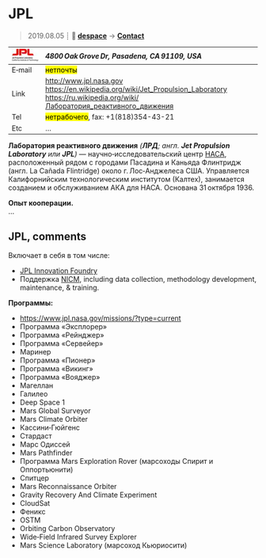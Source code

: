# JPL
> 2019.08.05 ┊ **🚀 [despace](index.md)** → **[Contact](contact.md)**

|[![](f/contact/j/jpl_logo1_thumb.jpg)](f/contact/j/jpl_logo1.png)|*4800 Oak Grove Dr, Pasadena, CA 91109, USA*|
|:--|:--|
|E‑mail| <mark>нетпочты</mark> |
|Link| <http://www.jpl.nasa.gov><br> <https://en.wikipedia.org/wiki/Jet_Propulsion_Laboratory><br> <https://ru.wikipedia.org/wiki/Лаборатория_реактивного_движения> |
|Tel| <mark>нетрабочего</mark>, fax: +1(818)354-43-21 |
|Etc| … |

**Лаборатория реактивного движения** *(**ЛРД**; англ. **Jet Propulsion Laboratory** или **JPL**)* — научно‑исследовательский центр [НАСА](nasa.md), расположенный рядом с городами Пасадина и Каньяда Флинтридж (англ. La Cañada Flintridge) около г. Лос‑Анджелеса США. Управляется Калифорнийским технологическим институтом (Калтех), занимается созданием и обслуживанием АКА для НАСА. Основана 31 октября 1936.

**Опыт кооперации.**  
…


<p style="page-break-after:always"> </p>

## JPL, comments

Включает в себя в том числе:

   - [JPL Innovation Foundry](jpl_if.md)
   - Поддержка [NICM](nicm.md), including data collection, methodology development, maintenance, & training.

**Программы:**

   - <https://www.jpl.nasa.gov/missions/?type=current>
   - Программа «Эксплорер»
   - Программа «Рейнджер»
   - Программа «Сервейер»
   - Маринер
   - Программа «Пионер»
   - Программа «Викинг»
   - Программа «Вояджер»
   - Магеллан
   - Галилео
   - Deep Space 1
   - Mars Global Surveyor
   - Mars Climate Orbiter
   - Кассини‑Гюйгенс
   - Стардаст
   - Марс Одиссей
   - Mars Pathfinder
   - Программа Mars Exploration Rover (марсоходы Спирит и Оппортьюнити)
   - Спитцер
   - Mars Reconnaissance Orbiter
   - Gravity Recovery And Climate Experiment
   - CloudSat
   - Феникс
   - OSTM
   - Orbiting Carbon Observatory
   - Wide‑Field Infrared Survey Explorer
   - Mars Science Laboratory (марсоход Кьюриосити)
